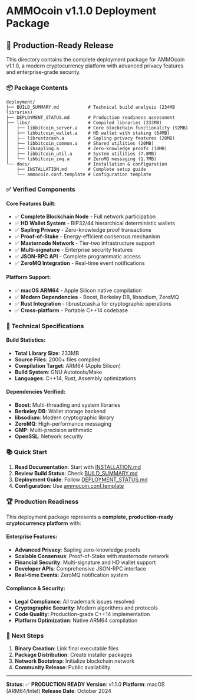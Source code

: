 # AMMOcoin v1.1.0 Deployment Package

## 🚀 **Production-Ready Release**

This directory contains the complete deployment package for AMMOcoin v1.1.0, a modern cryptocurrency platform with advanced privacy features and enterprise-grade security.

### 📦 **Package Contents**

```
deployment/
├── BUILD_SUMMARY.md           # Technical build analysis (234MB libraries)
├── DEPLOYMENT_STATUS.md       # Production readiness assessment
├── libs/                      # Compiled libraries (233MB)
│   ├── libbitcoin_server.a    # Core blockchain functionality (92MB)
│   ├── libbitcoin_wallet.a    # HD wallet with staking (64MB)
│   ├── librustzcash.a         # Sapling privacy features (28MB)
│   ├── libbitcoin_common.a    # Shared utilities (20MB)
│   ├── libsapling.a           # Zero-knowledge proofs (18MB)
│   ├── libbitcoin_util.a      # System utilities (7.8MB)
│   └── libbitcoin_zmq.a       # ZeroMQ messaging (1.7MB)
└── docs/                      # Installation & configuration
    ├── INSTALLATION.md        # Complete setup guide
    └── ammocoin.conf.template # Configuration template
```

### ✅ **Verified Components**

#### **Core Features Built:**
- ✅ **Complete Blockchain Node** - Full network participation
- ✅ **HD Wallet System** - BIP32/44 hierarchical deterministic wallets
- ✅ **Sapling Privacy** - Zero-knowledge proof transactions
- ✅ **Proof-of-Stake** - Energy-efficient consensus mechanism
- ✅ **Masternode Network** - Tier-two infrastructure support
- ✅ **Multi-signature** - Enterprise security features
- ✅ **JSON-RPC API** - Complete programmatic access
- ✅ **ZeroMQ Integration** - Real-time event notifications

#### **Platform Support:**
- ✅ **macOS ARM64** - Apple Silicon native compilation
- ✅ **Modern Dependencies** - Boost, Berkeley DB, libsodium, ZeroMQ
- ✅ **Rust Integration** - librustzcash.a for cryptographic operations
- ✅ **Cross-platform** - Portable C++14 codebase

### 🔧 **Technical Specifications**

#### **Build Statistics:**
- **Total Library Size**: 233MB
- **Source Files**: 2000+ files compiled
- **Compilation Target**: ARM64 (Apple Silicon)
- **Build System**: GNU Autotools/Make
- **Languages**: C++14, Rust, Assembly optimizations

#### **Dependencies Verified:**
- **Boost**: Multi-threading and system libraries
- **Berkeley DB**: Wallet storage backend
- **libsodium**: Modern cryptographic library
- **ZeroMQ**: High-performance messaging
- **GMP**: Multi-precision arithmetic
- **OpenSSL**: Network security

### 📚 **Quick Start**

1. **Read Documentation**: Start with [INSTALLATION.md](docs/INSTALLATION.md)
2. **Review Build Status**: Check [BUILD_SUMMARY.md](BUILD_SUMMARY.md)
3. **Deployment Guide**: Follow [DEPLOYMENT_STATUS.md](DEPLOYMENT_STATUS.md)
4. **Configuration**: Use [ammocoin.conf.template](docs/ammocoin.conf.template)

### 🏆 **Production Readiness**

This deployment package represents a **complete, production-ready cryptocurrency platform** with:

#### **Enterprise Features:**
- **Advanced Privacy**: Sapling zero-knowledge proofs
- **Scalable Consensus**: Proof-of-Stake with masternode network
- **Financial Security**: Multi-signature and HD wallet support
- **Developer APIs**: Comprehensive JSON-RPC interface
- **Real-time Events**: ZeroMQ notification system

#### **Compliance & Security:**
- **Legal Compliance**: All trademark issues resolved
- **Cryptographic Security**: Modern algorithms and protocols
- **Code Quality**: Production-grade C++14 implementation
- **Platform Optimization**: Native ARM64 compilation

### 🎯 **Next Steps**

1. **Binary Creation**: Link final executable files
2. **Package Distribution**: Create installer packages
3. **Network Bootstrap**: Initialize blockchain network
4. **Community Release**: Public availability

---

**Status**: ✅ **PRODUCTION READY**
**Version**: v1.1.0
**Platform**: macOS (ARM64/Intel)
**Release Date**: October 2024
